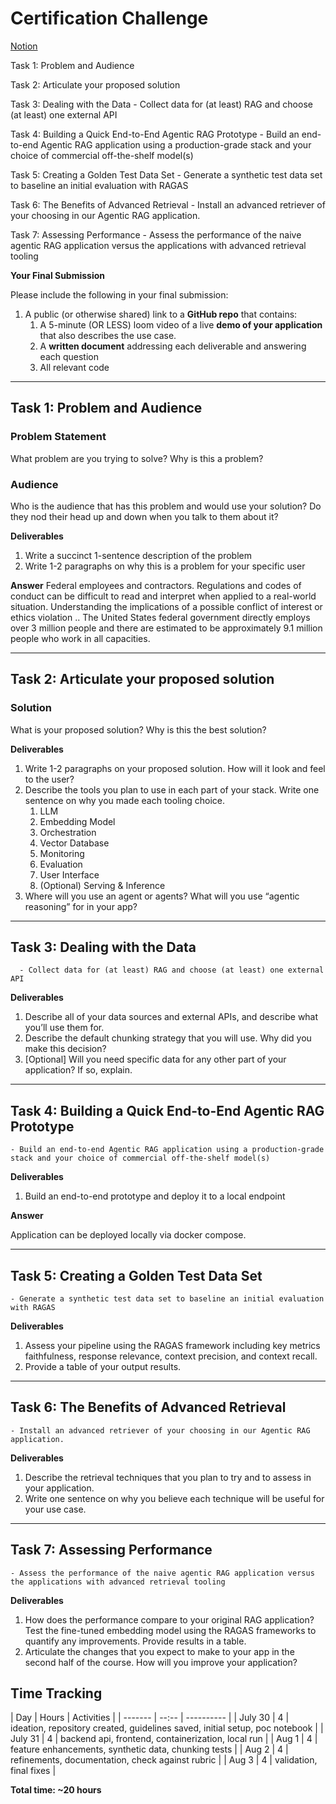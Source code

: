 # Certification Challenge

[Notion](https://www.notion.so/Session-11-Certification-Challenge-21dcd547af3d81cbb16dedda007eb69d)

Task 1: Problem and Audience

Task 2: Articulate your proposed solution

Task 3: Dealing with the Data
      - Collect data for (at least) RAG and choose (at least) one external API

Task 4: Building a Quick End-to-End Agentic RAG Prototype
      - Build an end-to-end Agentic RAG application using a production-grade stack and your choice of commercial off-the-shelf model(s)

Task 5: Creating a Golden Test Data Set
      - Generate a synthetic test data set to baseline an initial evaluation with RAGAS

Task 6: The Benefits of Advanced Retrieval
      - Install an advanced retriever of your choosing in our Agentic RAG application.

Task 7: Assessing Performance
      - Assess the performance of the naive agentic RAG application versus the applications with advanced retrieval tooling


**Your Final Submission**

Please include the following in your final submission:

1. A public (or otherwise shared) link to a **GitHub repo** that contains:
    1. A 5-minute (OR LESS) loom video of a live **demo of your application** that also describes the use case.
    2. A **written document** addressing each deliverable and answering each question
    3. All relevant code


---

## Task 1: Problem and Audience

### Problem Statement

What problem are you trying to solve?
Why is this a problem?

### Audience

Who is the audience that has this problem and would use your solution?
Do they nod their head up and down when you talk to them about it?

**Deliverables**

1. Write a succinct 1-sentence description of the problem
2. Write 1-2 paragraphs on why this is a problem for your specific user

**Answer**
Federal employees and contractors.
Regulations and codes of conduct can be difficult to read and interpret when applied to a real-world situation. Understanding the implications of a possible conflict of interest or ethics violation ..
The United States federal government directly employs over 3 million people and there are estimated to be approximately 9.1 million people who work in all capacities.

---

## Task 2: Articulate your proposed solution

### Solution

What is your proposed solution?
Why is this the best solution?

**Deliverables**

1. Write 1-2 paragraphs on your proposed solution.  How will it look and feel to the user?
2. Describe the tools you plan to use in each part of your stack. Write one sentence on why you made each tooling choice.
    1. LLM
    2. Embedding Model
    3. Orchestration
    4. Vector Database
    5. Monitoring
    6. Evaluation
    7. User Interface
    8. (Optional) Serving & Inference
3. Where will you use an agent or agents? What will you use “agentic reasoning” for in your app?


---

## Task 3: Dealing with the Data
      - Collect data for (at least) RAG and choose (at least) one external API

**Deliverables**

1. Describe all of your data sources and external APIs, and describe what you’ll use them for.
2. Describe the default chunking strategy that you will use.  Why did you make this decision?
3. [Optional] Will you need specific data for any other part of your application?   If so, explain.


---

## Task 4: Building a Quick End-to-End Agentic RAG Prototype
    - Build an end-to-end Agentic RAG application using a production-grade stack and your choice of commercial off-the-shelf model(s)

**Deliverables**

1. Build an end-to-end prototype and deploy it to a local endpoint

**Answer**

Application can be deployed locally via docker compose.

---

## Task 5: Creating a Golden Test Data Set
    - Generate a synthetic test data set to baseline an initial evaluation with RAGAS

**Deliverables**

1. Assess your pipeline using the RAGAS framework including key metrics faithfulness, response relevance, context precision, and context recall.
2. Provide a table of your output results.


---

## Task 6: The Benefits of Advanced Retrieval
    - Install an advanced retriever of your choosing in our Agentic RAG application.

**Deliverables**

1. Describe the retrieval techniques that you plan to try and to assess in your application.
2. Write one sentence on why you believe each technique will be useful for your use case.


---

## Task 7: Assessing Performance
    - Assess the performance of the naive agentic RAG application versus the applications with advanced retrieval tooling

**Deliverables**

1. How does the performance compare to your original RAG application? Test the fine-tuned embedding model using the RAGAS frameworks to quantify any improvements. Provide results in a table.
2. Articulate the changes that you expect to make to your app in the second half of the course. How will you improve your application?


## Time Tracking

| Day     | Hours | Activities |
| ------- | --:-- | ---------- |
| July 30 | 4     | ideation, repository created, guidelines saved, initial setup, poc notebook |
| July 31 | 4     | backend api, frontend, containerization, local run |
| Aug 1   | 4     | feature enhancements, synthetic data, chunking tests |
| Aug 2   | 4     | refinements, documentation, check against rubric |
| Aug 3   | 4     | validation, final fixes |

**Total time: ~20 hours**
